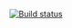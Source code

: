 [![Build status](https://ci.appveyor.com/api/projects/status/sq85aramo45vdjco?svg=true)](https://ci.appveyor.com/project/SVVerbovskiy/jsa-homework-8-1)


